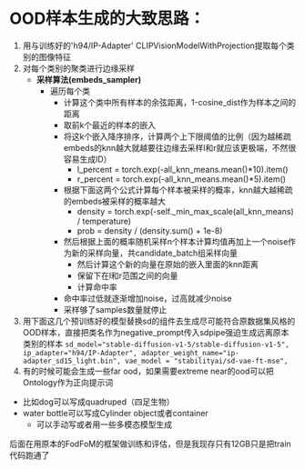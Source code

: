 # OOD样本生成的大致思路：
1. 用与训练好的'h94/IP-Adapter' CLIPVisionModelWithProjection提取每个类别的图像特征
2. 对每个类别的聚类进行边缘采样
   - **采样算法(embeds_sampler)**
      - 遍历每个类
        - 计算这个类中所有样本的余弦距离，1-cosine_dist作为样本之间的距离
        - 取前k个最近的样本的嵌入
        - 将这k个嵌入降序排序，计算两个上下限阈值的比例（因为越稀疏embeds的knn越大就越要往边缘去采样l和r就应该更极端，不然很容易生成ID）
          - l_percent = torch.exp(-all_knn_means.mean()*10).item()
          - r_percent = torch.exp(-all_knn_means.mean()*5).item()
        - 根据下面这两个公式计算每个样本被采样的概率，knn越大越稀疏的embeds被采样的概率越大
          - density = torch.exp(-self._min_max_scale(all_knn_means) / temperature)
          - prob = density / (density.sum() + 1e-8)
        - 然后根据上面的概率随机采样n个样本计算均值再加上一个noise作为新的采样向量，共candidate_batch组采样向量
          - 然后计算这个新的向量在原始的嵌入里面的knn距离
          - 保留下在l和r范围之间的向量
          - 计算命中率
        - 命中率过低就逐渐增加noise，过高就减少noise
        - 采样够了samples数量就停止
3. 用下面这几个预训练好的模型替换sd的组件去生成尽可能符合原数据集风格的OOD样本，直接把类名作为negative_prompt传入sdpipe强迫生成远离原本类别的样本
` sd_model="stable-diffusion-v1-5/stable-diffusion-v1-5",
ip_adapter="h94/IP-Adapter",
adapter_weight_name="ip-adapter_sd15_light.bin",
vae_model = "stabilityai/sd-vae-ft-mse", `
4. 有的时候可能会生成一些far ood，如果需要extreme near的ood可以把Ontology作为正向提示词
- 比如dog可以写成quadruped（四足生物）
- water bottle可以写成Cylinder object或者container
  - 可以手动写或者用一些多模态模型生成


后面在用原本的FodFoM的框架做训练和评估，但是我现存只有12GB只是把train代码跑通了